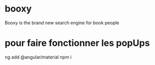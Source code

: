 # booxy
Booxy is the brand new search engine for book people

# pour faire fonctionner les popUps
ng add @angular/material
npm i